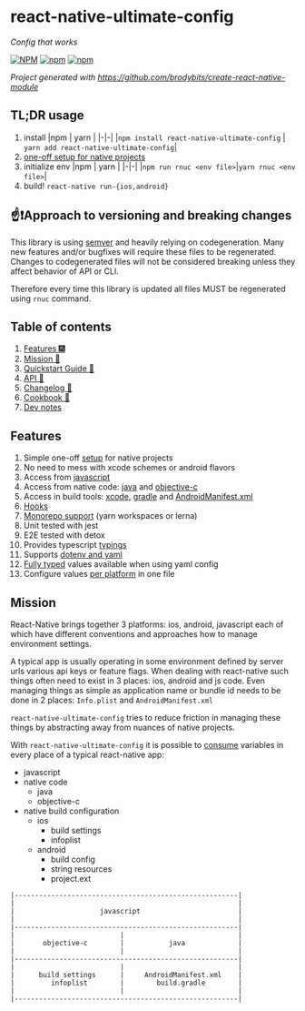 # react-native-ultimate-config

_Config that works_

[![NPM](https://img.shields.io/npm/l/react-native-ultimate-config)](https://www.npmjs.com/package/react-native-ultimate-config)
[![npm](https://img.shields.io/npm/v/react-native-ultimate-config?color=green&label=version)](https://www.npmjs.com/package/react-native-ultimate-config)
[![npm](https://img.shields.io/npm/dw/react-native-ultimate-config?color=green)](https://www.npmjs.com/package/react-native-ultimate-config)

_Project generated with https://github.com/brodybits/create-react-native-module_

## TL;DR usage

1. install
   |npm | yarn |
   |-|-|
   |`npm install react-native-ultimate-config` | `yarn add react-native-ultimate-config`|
2. [one-off setup for native projects](./docs/quickstart.md)
3. initialize env
   |npm | yarn |
   |-|-|
   |`npm run rnuc <env file>`|`yarn rnuc <env file>`|
4. build! `react-native run-{ios,android}`

## ☝❗Approach to versioning and breaking changes

This library is using [semver](https://semver.org/) and heavily relying on codegeneration. Many new features and/or bugfixes will require these files to be regenerated. Changes to codegenerated files will not be considered breaking
unless they affect behavior of API or CLI.

Therefore every time this library is updated all files MUST be regenerated using `rnuc` command.

## Table of contents

1. [Features 🎆](#features)
1. [Mission 🥾](#mission)
1. [Quickstart Guide 🏃](./docs/quickstart.md)
1. [API 🧰](./docs/api.md)
1. [Changelog 📓](./CHANGELOG.md)
1. [Cookbook 🥦](./docs/cookbook.md)
1. [Dev notes](./docs/devnotes.md)

## Features

1. Simple one-off [setup](./docs/quickstart.md) for native projects
1. No need to mess with xcode schemes or android flavors
1. Access from [javascript](./docs/api.md#javascript)
1. Access from native code: [java](./docs/api.md#java) and [objective-c](./docs/api.md#objective-c)
1. Access in build tools: [xcode](./docs/api.md#ios), [gradle](./docs/api.md#buildgradle) and [AndroidManifest.xml](./docs/api.md#androidmanifestxml)
1. [Hooks](./docs/api.md#hooks)
1. [Monorepo support](./docs/api.md#advanced-options-for-monorepo) (yarn workspaces or lerna)
1. Unit tested with jest
1. E2E tested with detox
1. Provides typescript [typings](./docs/api.md#typescript)
1. Supports [dotenv and yaml](./docs/api.md#files)
1. [Fully typed](./docs/api.md#note-about-types) values available when using yaml config
1. Configure values [per platform](./docs/api.md#per-platform-values) in one file

## Mission

React-Native brings together 3 platforms: ios, android, javascript each of
which have different conventions and approaches how to manage environment
settings.

A typical app is usually operating in some environment defined by server urls
various api keys or feature flags. When dealing with react-native such things
often need to exist in 3 places: ios, android and js code. Even managing things
as simple as application name or bundle id needs to be done in 2 places:
`Info.plist` and `AndroidManifest.xml`

`react-native-ultimate-config` tries to reduce friction in managing these things
by abstracting away from nuances of native projects.

With `react-native-ultimate-config` it is possible to [consume](./docs/api.md) variables in
every place of a typical react-native app:

- javascript
- native code
  - java
  - objective-c
- native build configuration
  - ios
    - build settings
    - infoplist
  - android
    - build config
    - string resources
    - project.ext

```
|-------------------------------------------------------|
|                                                       |
|                     javascript                        |
|                                                       |
|-------------------------------------------------------|
|                          |                            |
|       objective-c        |           java             |
|                          |                            |
|-------------------------------------------------------|
|                          |                            |
|      build settings      |     AndroidManifest.xml    |
|         infoplist        |        build.gradle        |
|                          |                            |
|-------------------------------------------------------|
```
